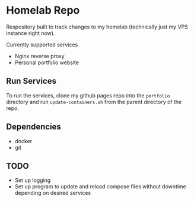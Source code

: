 # Homelab Repo
Respository built to track changes to my homelab (technically just my VPS instance right now).

Currently supported services
- Nginx reverse proxy
- Personal portfolio website

## Run Services
To run the services, clone my github pages repo into the `portfolio` directory and run `update-containers.sh` from the parent directory of the repo.

## Dependencies
- docker
- git

## TODO
- Set up logging
- Set up program to update and reload compose files without downtime depending on desired services
